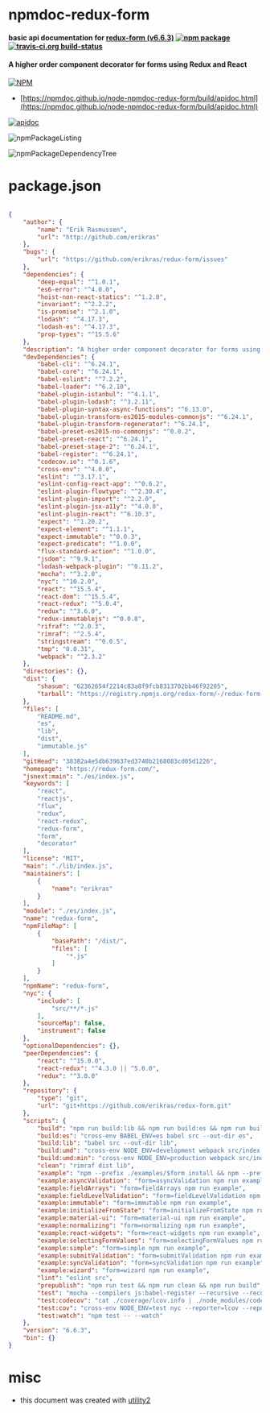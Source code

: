 # npmdoc-redux-form

#### basic api documentation for  [redux-form (v6.6.3)](https://redux-form.com/)  [![npm package](https://img.shields.io/npm/v/npmdoc-redux-form.svg?style=flat-square)](https://www.npmjs.org/package/npmdoc-redux-form) [![travis-ci.org build-status](https://api.travis-ci.org/npmdoc/node-npmdoc-redux-form.svg)](https://travis-ci.org/npmdoc/node-npmdoc-redux-form)

#### A higher order component decorator for forms using Redux and React

[![NPM](https://nodei.co/npm/redux-form.png?downloads=true&downloadRank=true&stars=true)](https://www.npmjs.com/package/redux-form)

- [https://npmdoc.github.io/node-npmdoc-redux-form/build/apidoc.html](https://npmdoc.github.io/node-npmdoc-redux-form/build/apidoc.html)

[![apidoc](https://npmdoc.github.io/node-npmdoc-redux-form/build/screenCapture.buildCi.browser.%252Ftmp%252Fbuild%252Fapidoc.html.png)](https://npmdoc.github.io/node-npmdoc-redux-form/build/apidoc.html)

![npmPackageListing](https://npmdoc.github.io/node-npmdoc-redux-form/build/screenCapture.npmPackageListing.svg)

![npmPackageDependencyTree](https://npmdoc.github.io/node-npmdoc-redux-form/build/screenCapture.npmPackageDependencyTree.svg)



# package.json

```json

{
    "author": {
        "name": "Erik Rasmussen",
        "url": "http://github.com/erikras"
    },
    "bugs": {
        "url": "https://github.com/erikras/redux-form/issues"
    },
    "dependencies": {
        "deep-equal": "^1.0.1",
        "es6-error": "^4.0.0",
        "hoist-non-react-statics": "^1.2.0",
        "invariant": "^2.2.2",
        "is-promise": "^2.1.0",
        "lodash": "^4.17.3",
        "lodash-es": "^4.17.3",
        "prop-types": "^15.5.6"
    },
    "description": "A higher order component decorator for forms using Redux and React",
    "devDependencies": {
        "babel-cli": "^6.24.1",
        "babel-core": "^6.24.1",
        "babel-eslint": "^7.2.2",
        "babel-loader": "^6.2.10",
        "babel-plugin-istanbul": "^4.1.1",
        "babel-plugin-lodash": "^3.2.11",
        "babel-plugin-syntax-async-functions": "^6.13.0",
        "babel-plugin-transform-es2015-modules-commonjs": "^6.24.1",
        "babel-plugin-transform-regenerator": "^6.24.1",
        "babel-preset-es2015-no-commonjs": "^0.0.2",
        "babel-preset-react": "^6.24.1",
        "babel-preset-stage-2": "^6.24.1",
        "babel-register": "^6.24.1",
        "codecov.io": "^0.1.6",
        "cross-env": "^4.0.0",
        "eslint": "^3.17.1",
        "eslint-config-react-app": "^0.6.2",
        "eslint-plugin-flowtype": "^2.30.4",
        "eslint-plugin-import": "^2.2.0",
        "eslint-plugin-jsx-a11y": "^4.0.0",
        "eslint-plugin-react": "^6.10.3",
        "expect": "^1.20.2",
        "expect-element": "^1.1.1",
        "expect-immutable": "^0.0.3",
        "expect-predicate": "^1.0.0",
        "flux-standard-action": "^1.0.0",
        "jsdom": "^9.9.1",
        "lodash-webpack-plugin": "^0.11.2",
        "mocha": "^3.2.0",
        "nyc": "^10.2.0",
        "react": "^15.5.4",
        "react-dom": "^15.5.4",
        "react-redux": "^5.0.4",
        "redux": "^3.6.0",
        "redux-immutablejs": "^0.0.8",
        "rifraf": "^2.0.3",
        "rimraf": "^2.5.4",
        "stringstream": "^0.0.5",
        "tmp": "0.0.31",
        "webpack": "^2.3.2"
    },
    "directories": {},
    "dist": {
        "shasum": "62362654f2214c83a8f9fcb8313702bb46f92205",
        "tarball": "https://registry.npmjs.org/redux-form/-/redux-form-6.6.3.tgz"
    },
    "files": [
        "README.md",
        "es",
        "lib",
        "dist",
        "immutable.js"
    ],
    "gitHead": "38382a4e5db639637ed3740b2168083cd05d1226",
    "homepage": "https://redux-form.com/",
    "jsnext:main": "./es/index.js",
    "keywords": [
        "react",
        "reactjs",
        "flux",
        "redux",
        "react-redux",
        "redux-form",
        "form",
        "decorator"
    ],
    "license": "MIT",
    "main": "./lib/index.js",
    "maintainers": [
        {
            "name": "erikras"
        }
    ],
    "module": "./es/index.js",
    "name": "redux-form",
    "npmFileMap": [
        {
            "basePath": "/dist/",
            "files": [
                "*.js"
            ]
        }
    ],
    "npmName": "redux-form",
    "nyc": {
        "include": [
            "src/**/*.js"
        ],
        "sourceMap": false,
        "instrument": false
    },
    "optionalDependencies": {},
    "peerDependencies": {
        "react": "^15.0.0",
        "react-redux": "^4.3.0 || ^5.0.0",
        "redux": "^3.0.0"
    },
    "repository": {
        "type": "git",
        "url": "git+https://github.com/erikras/redux-form.git"
    },
    "scripts": {
        "build": "npm run build:lib && npm run build:es && npm run build:umd && npm run build:umd:min",
        "build:es": "cross-env BABEL_ENV=es babel src --out-dir es",
        "build:lib": "babel src --out-dir lib",
        "build:umd": "cross-env NODE_ENV=development webpack src/index.js dist/redux-form.js",
        "build:umd:min": "cross-env NODE_ENV=production webpack src/index.js dist/redux-form.min.js",
        "clean": "rimraf dist lib",
        "example": "npm --prefix ./examples/$form install && npm --prefix ./examples/$form start",
        "example:asyncValidation": "form=asyncValidation npm run example",
        "example:fieldArrays": "form=fieldArrays npm run example",
        "example:fieldLevelValidation": "form=fieldLevelValidation npm run example",
        "example:immutable": "form=immutable npm run example",
        "example:initializeFromState": "form=initializeFromState npm run example",
        "example:material-ui": "form=material-ui npm run example",
        "example:normalizing": "form=normalizing npm run example",
        "example:react-widgets": "form=react-widgets npm run example",
        "example:selectingFormValues": "form=selectingFormValues npm run example",
        "example:simple": "form=simple npm run example",
        "example:submitValidation": "form=submitValidation npm run example",
        "example:syncValidation": "form=syncValidation npm run example",
        "example:wizard": "form=wizard npm run example",
        "lint": "eslint src",
        "prepublish": "npm run test && npm run clean && npm run build",
        "test": "mocha --compilers js:babel-register --recursive --recursive \"src/**/__tests__/*\" --require src/__tests__/setup.js",
        "test:codecov": "cat ./coverage/lcov.info | ./node_modules/codecov.io/bin/codecov.io.js",
        "test:cov": "cross-env NODE_ENV=test nyc --reporter=lcov --reporter=text npm test",
        "test:watch": "npm test -- --watch"
    },
    "version": "6.6.3",
    "bin": {}
}
```



# misc
- this document was created with [utility2](https://github.com/kaizhu256/node-utility2)
